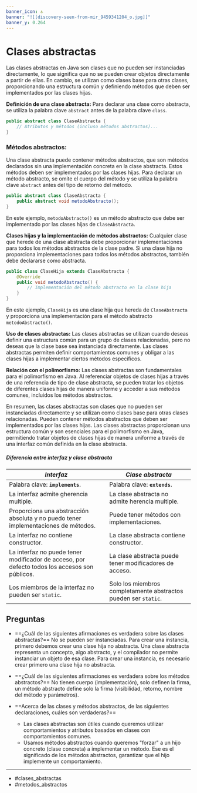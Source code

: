 ```yaml
---
banner_icon: ⚓
banner: "![[discovery-seen-from-mir_9459341204_o.jpg]]"
banner_y: 0.264
---
```


# Clases abstractas

Las clases abstractas en Java son clases que no pueden ser instanciadas directamente, lo que significa que no se pueden crear objetos directamente a partir de ellas. En cambio, se utilizan como clases base para otras clases, proporcionando una estructura común y definiendo métodos que deben ser implementados por las clases hijas.

**Definición de una clase abstracta:** Para declarar una clase como abstracta, se utiliza la palabra clave `abstract` antes de la palabra clave `class`.
```java
public abstract class ClaseAbstracta {
	// Atributos y métodos (incluso métodos abstractos)...
}
```

### Métodos abstractos:
Una clase abstracta puede contener métodos abstractos, que son métodos declarados sin una implementación concreta en la clase abstracta. Estos métodos deben ser implementados por las clases hijas. Para declarar un método abstracto, se omite el cuerpo del método y se utiliza la palabra clave `abstract` antes del tipo de retorno del método.
```java
public abstract class ClaseAbstracta {
	public abstract void metodoAbstracto();
}
```

En este ejemplo, `metodoAbstracto()` es un método abstracto que debe ser implementado por las clases hijas de `ClaseAbstracta`.

**Clases hijas y la implementación de métodos abstractos:** Cualquier clase que herede de una clase abstracta debe proporcionar implementaciones para todos los métodos abstractos de la clase padre. Si una clase hija no proporciona implementaciones para todos los métodos abstractos, también debe declararse como abstracta.
```java
public class ClaseHija extends ClaseAbstracta {
    @Override
    public void metodoAbstracto() {
        // Implementación del método abstracto en la clase hija
    }
}
```

En este ejemplo, `ClaseHija` es una clase hija que hereda de `ClaseAbstracta` y proporciona una implementación para el método abstracto `metodoAbstracto()`.

**Uso de clases abstractas:** Las clases abstractas se utilizan cuando deseas definir una estructura común para un grupo de clases relacionadas, pero no deseas que la clase base sea instanciada directamente. Las clases abstractas permiten definir comportamientos comunes y obligar a las clases hijas a implementar ciertos métodos específicos.

**Relación con el polimorfismo:** Las clases abstractas son fundamentales para el polimorfismo en Java. Al referenciar objetos de clases hijas a través de una referencia de tipo de clase abstracta, se pueden tratar los objetos de diferentes clases hijas de manera uniforme y acceder a sus métodos comunes, incluidos los métodos abstractos.

En resumen, las clases abstractas son clases que no pueden ser instanciadas directamente y se utilizan como clases base para otras clases relacionadas. Pueden contener métodos abstractos que deben ser implementados por las clases hijas. Las clases abstractas proporcionan una estructura común y son esenciales para el polimorfismo en Java, permitiendo tratar objetos de clases hijas de manera uniforme a través de una interfaz común definida en la clase abstracta.

##### Diferencia entre **interfaz** y **clase abstracta**

| *Interfaz*                                                                                    | *Clase abstracta*                                               |
| --------------------------------------------------------------------------------------------- | --------------------------------------------------------------- |
| Palabra clave: **`implements`**.                                                              | Palabra clave: **`extends`**.                                   |
| La interfaz admite gherencia multiple.                                                        | La clase abstracta no admite herencia multiple.                 |
| Proporciona una abstracción absoluta y no puedo tener implementaciones de métodos.            | Puede tener métodos con implementaciones.                      |
| La interfaz no contiene constructor.                                                           | La clase abstracta contiene constructor.                         |
| La interfaz no puede tener modificador de acceso, por defecto todos los accesos son públicos. | La clase abstracta puede tener modificadores de acceso.         |
| Los miembros de la interfaz no pueden ser `static`.                                           | Solo los miembros completamente abstractos pueden ser `static`. |


## Preguntas

- ==¿Cuál de las siguientes afirmaciones es verdadera sobre las clases abstractas?==
	No se pueden ser instanciadas. Para crear una instancia, primero debemos crear una clase hija no abstracta. Una clase abstracta representa un concepto, algo abstracto, y el compilador no permite instanciar un objeto de esa clase. Para crear una instancia, es necesario crear primero una clase hija no abstracta.

- ==¿Cuál de las siguientes afirmaciones es verdadera sobre los métodos abstractos?==
	No tienen cuerpo (implementación), solo definen la firma, un método abstracto define solo la firma (visibilidad, retorno, nombre del método y parámetros).

- ==Acerca de las clases y métodos abstractos, de las siguientes declaraciones, cuáles son verdaderas?==
	- Las clases abstractas son útiles cuando queremos utilizar comportamientos y atributos basados ​​en clases con comportamientos comunes.
	- Usamos métodos abstractos cuando queremos "forzar" a un hijo concreto (clase concreta) a implementar un método. Ese es el significado de los métodos abstractos, garantizar que el hijo implemente un comportamiento.

---

* #clases_abstractas
* #metodos_abstractos